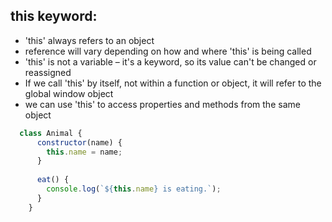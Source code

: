 ## this keyword:
- 'this' always refers to an object
- reference will vary depending on how and where 'this' is being called
- 'this' is not a variable – it's a keyword, so its value can't be changed or reassigned
- If we call 'this' by itself, not within a function or object, it will refer to the global window object
- we can use 'this' to access properties and methods from the same object

```js
  class Animal {
      constructor(name) {
        this.name = name;
      }
    
      eat() {
        console.log(`${this.name} is eating.`);
      }
    }
```
